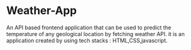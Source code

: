 # Weather-App
An API  based frontend application that can be used to predict the temperature of any geological location by fetching weather API.
it is an application created by using tech stacks : HTML,CSS,javascript.
